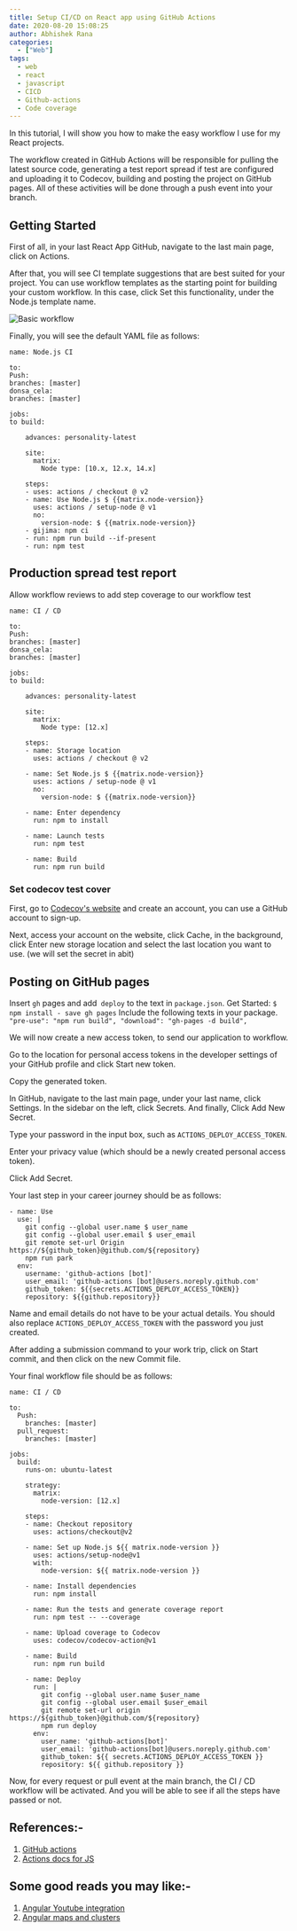 ```yaml
---
title: Setup CI/CD on React app using GitHub Actions
date: 2020-08-20 15:08:25
author: Abhishek Rana
categories:
  - ["Web"]
tags:
  - web
  - react
  - javascript
  - CICD
  - Github-actions
  - Code coverage
---
```


In this tutorial, I will show you how to make the easy workflow I use for my React projects.

The workflow created in GitHub Actions will be responsible for pulling the latest source code, generating a test report spread if test are configured and uploading it to Codecov, building and posting the project on GitHub pages. All of these activities will be done through a push event into your branch.

## Getting Started

First of all, in your last React App GitHub, navigate to the last main page, click on Actions.

After that, you will see CI template suggestions that are best suited for your project. You can use workflow templates as the starting point for building your custom workflow.
In this case, click Set this functionality, under the Node.js template name.

![Basic workflow](/blog/Web/react-cicd/image1.jpeg)

Finally, you will see the default YAML file as follows:

```
name: Node.js CI

to:
Push:
branches: [master]
donsa_cela:
branches: [master]

jobs:
to build:

    advances: personality-latest

    site:
      matrix:
        Node type: [10.x, 12.x, 14.x]

    steps:
    - uses: actions / checkout @ v2
    - name: Use Node.js $ {{matrix.node-version}}
      uses: actions / setup-node @ v1
      no:
        version-node: $ {{matrix.node-version}}
    - gijima: npm ci
    - run: npm run build --if-present
    - run: npm test

```

## Production spread test report

Allow workflow reviews to add step coverage to our workflow test

```
name: CI / CD

to:
Push:
branches: [master]
donsa_cela:
branches: [master]

jobs:
to build:

    advances: personality-latest

    site:
      matrix:
        Node type: [12.x]

    steps:
    - name: Storage location
      uses: actions / checkout @ v2

    - name: Set Node.js $ {{matrix.node-version}}
      uses: actions / setup-node @ v1
      no:
        version-node: $ {{matrix.node-version}}

    - name: Enter dependency
      run: npm to install

    - name: Launch tests
      run: npm test

    - name: Build
      run: npm run build

```

### Set codecov test cover

First, go to [Codecov's website](https://codecov.io/) and create an account, you can use a GitHub account to sign-up.

Next, access your account on the website, click Cache, in the background, click Enter new storage location and select the last location you want to use. (we will set the secret in abit)

## Posting on GitHub pages

Insert `gh` pages and add` deploy` to the text in `package.json`.
Get Started:
`$ npm install - save gh pages`
Include the following texts in your package.
`"pre-use": "npm run build", "download": "gh-pages -d build",`

We will now create a new access token, to send our application to workflow.

Go to the location for personal access tokens in the developer settings of your GitHub profile and click Start new token.

Copy the generated token.

In GitHub, navigate to the last main page, under your last name, click Settings. In the sidebar on the left, click Secrets. And finally, Click Add New Secret.

Type your password in the input box, such as `ACTIONS_DEPLOY_ACCESS_TOKEN`.

Enter your privacy value (which should be a newly created personal access token).

Click Add Secret.

Your last step in your career journey should be as follows:

```
- name: Use
  use: |
    git config --global user.name $ user_name
    git config --global user.email $ user_email
    git remote set-url Origin https://${github_token}@github.com/${repository}
    npm run park
  env:
    username: 'github-actions [bot]'
    user_email: 'github-actions [bot]@users.noreply.github.com'
    github_token: ${{secrets.ACTIONS_DEPLOY_ACCESS_TOKEN}}
    repository: ${{github.repository}}
```

Name and email details do not have to be your actual details. You should also replace `ACTIONS_DEPLOY_ACCESS_TOKEN` with the password you just created.

After adding a submission command to your work trip, click on Start commit, and then click on the new Commit file.

Your final workflow file should be as follows:

```
name: CI / CD

to:
  Push:
    branches: [master]
  pull_request:
    branches: [master]

jobs:
  build:
    runs-on: ubuntu-latest

    strategy:
      matrix:
        node-version: [12.x]

    steps:
    - name: Checkout repository
      uses: actions/checkout@v2

    - name: Set up Node.js ${{ matrix.node-version }}
      uses: actions/setup-node@v1
      with:
        node-version: ${{ matrix.node-version }}

    - name: Install dependencies
      run: npm install

    - name: Run the tests and generate coverage report
      run: npm test -- --coverage

    - name: Upload coverage to Codecov
      uses: codecov/codecov-action@v1

    - name: Build
      run: npm run build

    - name: Deploy
      run: |
        git config --global user.name $user_name
        git config --global user.email $user_email
        git remote set-url origin https://${github_token}@github.com/${repository}
        npm run deploy
      env:
        user_name: 'github-actions[bot]'
        user_email: 'github-actions[bot]@users.noreply.github.com'
        github_token: ${{ secrets.ACTIONS_DEPLOY_ACCESS_TOKEN }}
        repository: ${{ github.repository }}
```

Now, for every request or pull event at the main branch, the CI / CD workflow will be activated. And you will be able to see if all the steps have passed or not.

## References:-

1. [GitHub actions](https://github.com/features/actions)
2. [Actions docs for JS](https://docs.github.com/en/actions/language-and-framework-guides/github-actions-for-javascript-and-typescript)

## Some good reads you may like:-

1. [Angular Youtube integration](https://nayan.co/blog/Web/angular-youtube/)
2. [Angular maps and clusters](https://nayan.co/blog/Web/angular-maps/)
